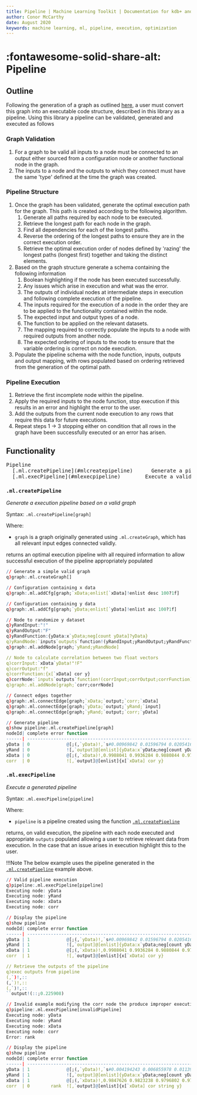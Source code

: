 ```yaml
---
title: Pipeline | Machine Learning Toolkit | Documentation for kdb+ and q
author: Conor McCarthy
date: August 2020
keywords: machine learning, ml, pipeline, execution, optimization
---
```


# :fontawesome-solid-share-alt: Pipeline

## Outline

Following the generation of a graph as outlined [here](./graph.md), a user must convert this graph into an executable code structure, described in this library as a pipeline. Using this library a pipeline can be validated, generated and executed as follows 

### Graph Validation

1. For a graph to be valid all inputs to a node must be connected to an output either sourced from a configuration node or another functional node in the graph.
2. The inputs to a node and the outputs to which they connect must have the same 'type' defined at the time the graph was created.

### Pipeline Structure

1. Once the graph has been validated, generate the optimal execution path for the graph. This path is created according to the following algorithm.
	1. Generate all paths required by each node to be executed.
	2. Retrieve the longest path for each node in the graph.
	3. Find all dependencies for each of the longest paths.
	4. Reverse the ordering of the longest paths to ensure they are in the correct execution order.
	5. Retrieve the optimal execution order of nodes defined by 'razing' the longest paths (longest first) together and taking the distinct elements.
2. Based on the graph structure generate a schema containing the following information
	1. Boolean highlighting if the node has been executed successfully.
	2. Any issues which arise in execution and what was the error.
	3. The outputs of individual nodes at intermediate steps in execution and following complete execution of the pipeline.
	4. The inputs required for the execution of a node in the order they are to be applied to the functionality contained within the node.
	5. The expected input and output types of a node.
	6. The function to be applied on the relevant datasets.
	7. The mapping required to correctly populate the inputs to a node with required outputs from another node.
	8. The expected ordering of inputs to the node to ensure that the variable ordering is correct on node execution.
3. Populate the pipeline schema with the node function, inputs, outputs and output mapping, with rows populated based on ordering retrieved from the generation of the optimal path.

### Pipeline Execution

1. Retrieve the first incomplete node within the pipeline.
2. Apply the required inputs to the node function, stop execution if this results in an error and highlight the error to the user.
3. Add the outputs from the current node execution to any rows that require this data for future executions.
4. Repeat steps 1 -> 3 stopping either on condition that all rows in the graph have been successfully executed or an error has arisen.


## Functionality

<pre markdown="1" class="language-txt">
Pipeline
  [.ml.createPipeline](#mlcreatepipeline)      Generate a pipeline from a graph
  [.ml.execPipeline](#mlexecpipeline)        Execute a valid pipeline
</pre>


### `.ml.createPipeline`

_Generate a execution pipeline based on a valid graph_

Syntax: `.ml.createPipeline[graph]`

Where:

* `graph` is a graph originally generated using `.ml.createGraph`, which has all relevant input edges connected validly.

returns an optimal execution pipeline with all required information to allow successful execution of the pipeline appropriately populated

```q
// Generate a simple valid graph
q)graph:.ml.createGraph[]

// Configuration containing x data
q)graph:.ml.addCfg[graph;`xData;enlist[`xData]!enlist desc 100?1f]

// Configuration containing y data
q)graph:.ml.addCfg[graph;`yData;enlist[`yData]!enlist asc 100?1f]

// Node to randomize y dataset
q)yRandInput:"!"
q)yRandOutput:"F"
q)yRandFunction:{yData:x`yData;neg[count yData]?yData}
q)yRandNode:`inputs`outputs`function!(yRandInput;yRandOutput;yRandFunction)
q)graph:.ml.addNode[graph;`yRand;yRandNode]

// Node to calculate correlation between two float vectors
q)corrInput:`xData`yData!"!F"
q)corrOutput:"f"
q)corrFunction:{x[`xData] cor y}
q)corrNode:`inputs`outputs`function!(corrInput;corrOutput;corrFunction)
q)graph:.ml.addNode[graph;`corr;corrNode]

// Connect edges together
q)graph:.ml.connectEdge[graph;`xData;`output;`corr;`xData]
q)graph:.ml.connectEdge[graph;`yData;`output;`yRand;`input]
q)graph:.ml.connectEdge[graph;`yRand;`output;`corr;`yData]

// Generate pipeline
q)show pipeline:.ml.createPipeline[graph]
nodeId| complete error function                                              ..
------| ---------------------------------------------------------------------..
yData | 0              @[;(,`yData)!,`s#0.00969842 0.01596794 0.02054163 0.02..
yRand | 0              ![,`output]@[enlist]{yData:x`yData;neg[count yData]?yD..
xData | 0              @[;(,`xData)!,0.9988041 0.9936284 0.9880844 0.9789487 ..
corr  | 0              ![,`output]@[enlist]{x[`xData] cor y}                 ..
```

### `.ml.execPipeline`

_Execute a generated pipeline_

Syntax: `.ml.execPipeline[pipeline]`

Where:

* `pipeline` is a pipeline created using the function [`.ml.createPipeline`](#mlcreatepipeline)

returns, on valid execution, the pipeline with each node executed and appropriate `outputs` populated allowing a user to retrieve relevant data from execution. In the case that an issue arises in execution highlight this to the user. 

!!!Note
	The below example uses the pipeline generated in the [`.ml.createPipeline`](#mlcreatepipeline) example above.

```q
// Valid pipeline execution
q)pipeline:.ml.execPipeline[pipeline]
Executing node: yData
Executing node: yRand
Executing node: xData
Executing node: corr

// Display the pipeline
q)show pipeline
nodeId| complete error function                                              ..
------| ---------------------------------------------------------------------..
yData | 1              @[;(,`yData)!,`s#0.00969842 0.01596794 0.02054163 0.02..
yRand | 1              ![,`output]@[enlist]{yData:x`yData;neg[count yData]?yD..
xData | 1              @[;(,`xData)!,0.9988041 0.9936284 0.9880844 0.9789487 ..
corr  | 1              ![,`output]@[enlist]{x[`xData] cor y}                 ..

// Retrieve the outputs of the pipeline
q)exec outputs from pipeline
(,`)!,::
(,`)!,::
(,`)!,::
``output!(::;0.225908)

// Invalid example modifying the corr node the produce improper execution
q)pipeline:.ml.execPipeline[invalidPipeline]
Executing node: yData
Executing node: yRand
Executing node: xData
Executing node: corr
Error: rank

// Display the pipeline
q)show pipeline
nodeId| complete error function                                              ..
------| ---------------------------------------------------------------------..
yData | 1              @[;(,`yData)!,`s#0.004194243 0.006855978 0.01139698 0...
yRand | 1              ![,`output]@[enlist]{yData:x`yData;neg[count yData]?yD..
xData | 1              @[;(,`xData)!,0.9847626 0.9823238 0.9796802 0.9788011 ..
corr  | 0        rank  ![,`output]@[enlist]{x[`xData] cor string y}          ..
```
